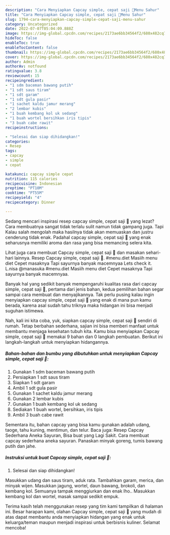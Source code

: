 ```yaml
---
description: "Cara Menyiapkan Capcay simple, cepat saji 🥗Menu Sahur"
title: "Cara Menyiapkan Capcay simple, cepat saji 🥗Menu Sahur"
slug: 1794-cara-menyiapkan-capcay-simple-cepat-saji-menu-sahur
category: Uncategorized
date: 2022-07-07T05:04:09.888Z
image: https://img-global.cpcdn.com/recipes/2173ae6bb34564f2/680x482cq70/capcay-simple-cepat-saji-foto-resep-utama.jpg
hideToc: false
enableToc: true
enableTocContent: false
thumbnail: https://img-global.cpcdn.com/recipes/2173ae6bb34564f2/680x482cq70/capcay-simple-cepat-saji-foto-resep-utama.jpg
cover: https://img-global.cpcdn.com/recipes/2173ae6bb34564f2/680x482cq70/capcay-simple-cepat-saji-foto-resep-utama.jpg
author: Admin
authorAv: notfound
ratingvalue: 3.8
reviewcount: 15
recipeingredient:
- "1 sdm baceman bawang putih"
- "1 sdt saus tiram"
- "1 sdt garam"
- "1 sdt gula pasir"
- "1 sachet kaldu jamur merang"
- "2 lembar kubis"
- "1 buah kembang kol uk sedang"
- "1 buah wortel bersihkan iris tipis"
- "3 buah cabe rawit"
recipeinstructions:

- "Selesai dan siap dihidangkan!"
categories:
- Resep
tags:
- capcay
- simple
- cepat

katakunci: capcay simple cepat 
nutrition: 115 calories
recipecuisine: Indonesian
preptime: "PT10M"
cooktime: "PT55M"
recipeyield: "4"
recipecategory: Dinner

---
```



Sedang mencari inspirasi resep capcay simple, cepat saji 🥗 yang lezat? Cara membuatnya sangat tidak terlalu sulit namun tidak gampang juga. Tapi Kalau salah mengolah maka hasilnya tidak akan memuaskan dan justru cenderung tidak enak. Padahal capcay simple, cepat saji 🥗 yang enak seharusnya memiliki aroma dan rasa yang bisa memancing selera kita.


Lihat juga cara membuat Capcay simple, cepat saji 🥗 dan masakan sehari-hari lainnya. Resep Capcay simple, cepat saji 🥗. #menu.diet Masiih menu diet Cepet masaknya Tapi sayurnya banyak macemnyaa Lets check it. L.nisa @manasuka #menu.diet Masiih menu diet Cepet masaknya Tapi sayurnya banyak macemnyaa.

Banyak hal yang sedikit banyak mempengaruhi kualitas rasa dari capcay simple, cepat saji 🥗, pertama dari jenis bahan, kedua pemilihan bahan segar sampai cara membuat dan menyajikannya. Tak perlu pusing kalau ingin menyiapkan capcay simple, cepat saji 🥗 yang enak di mana pun kamu berada, karena asal sudah tahu triknya maka hidangan ini bisa menjadi suguhan istimewa.


Nah, kali ini kita coba, yuk, siapkan capcay simple, cepat saji 🥗 sendiri di rumah. Tetap berbahan sederhana, sajian ini bisa memberi manfaat untuk membantu menjaga kesehatan tubuh kita. Kamu bisa menyiapkan Capcay simple, cepat saji 🥗 memakai 9 bahan dan 0 langkah pembuatan. Berikut ini langkah-langkah untuk menyiapkan hidangannya.

<!--inarticleads1-->

##### Bahan-bahan dan bumbu yang dibutuhkan untuk menyiapkan Capcay simple, cepat saji 🥗:

1. Gunakan 1 sdm baceman bawang putih
1. Persiapkan 1 sdt saus tiram
1. Siapkan 1 sdt garam
1. Ambil 1 sdt gula pasir
1. Gunakan 1 sachet kaldu jamur merang
1. Gunakan 2 lembar kubis
1. Gunakan 1 buah kembang kol uk sedang
1. Sediakan 1 buah wortel, bersihkan, iris tipis
1. Ambil 3 buah cabe rawit


Sementara itu, bahan capcay yang bisa kamu gunakan adalah udang, taoge, tahu kuning, mentimun, dan telur. Baca juga: Resep Capcay Sederhana Aneka Sayuran, Bisa buat yang Lagi Sakit. Cara membuat capcay sederhana aneka sayuran. Panaskan minyak goreng, tumis bawang putih dan jahe. 

<!--inarticleads2-->

##### Instruksi untuk buat Capcay simple, cepat saji 🥗:


1. Selesai dan siap dihidangkan!

Masukkan udang dan saus tiram, aduk rata. Tambahkan garam, merica, dan minyak wijen. Masukkan jagung, wortel, daun bawang, brokoli, dan kembang kol. Semuanya tampak menggiurkan dan enak lho.. Masukkan kembang kol dan wortel, masak sampai sedikit empuk. 

Terima kasih telah menggunakan resep yang tim kami tampilkan di halaman ini. Besar harapan kami, olahan Capcay simple, cepat saji 🥗 yang mudah di atas dapat membantu anda menyiapkan hidangan yang enak untuk keluarga/teman maupun menjadi inspirasi untuk berbisnis kuliner. Selamat mencoba!
